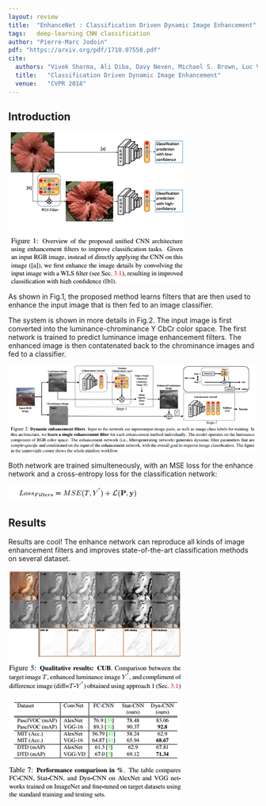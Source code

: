 ```yaml
---
layout: review
title:  "EnhanceNet : Classification Driven Dynamic Image Enhancement"
tags:   deep-learning CNN classification
author: "Pierre-Marc Jodoin"
pdf: "https://arxiv.org/pdf/1710.07558.pdf"
cite:
  authors: "Vivek Sharma, Ali Diba, Davy Neven, Michael S. Brown, Luc Van Gool, and Rainer Stiefelhagen"
  title:   "Classification Driven Dynamic Image Enhancement"
  venue:   "CVPR 2018"
---
```


## Introduction

![](/article/images/enhanceNet/sc01.png)

As shown in Fig.1, the proposed method learns filters that are then used to enhance the input image that is then fed to an image classifier.  

The system is shown in more details in Fig.2.  The input image is first converted into the luminance-chrominance Y CbCr color space.  The first network is trained to predict luminance image enhancement filters.  The enhanced image is then contatenated back to the chrominance images and fed to a classifier.

![](/article/images/enhanceNet/sc02.png)

Both network are trained simulteneously, with an MSE loss for the enhance network and a cross-entropy loss for the classification network:

![](/article/images/enhanceNet/sc03.png)


## Results

Results are cool!  The enhance network can reproduce all kinds of image enhancement filters and improves state-of-the-art classification methods on several dataset.

![](/article/images/enhanceNet/sc04.png)

![](/article/images/enhanceNet/sc05.png)



